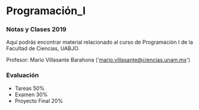 # Programación_I
### Notas y Clases 2019

Aquí podrás encontrar material relacionado al curso de Programación I de la Facultad de Ciencias, UABJO.

Profesor: Mario Villasante Barahona ('mario.villasante@ciencias.unam.mx')

### Evaluación

* Tareas          50%
* Examen          30%
* Proyecto Final  20% 




